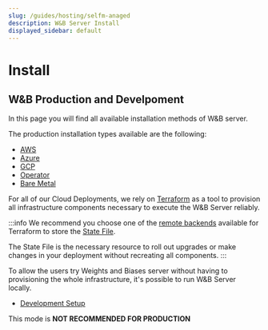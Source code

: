 ```yaml
---
slug: /guides/hosting/selfm-anaged
description: W&B Server Install
displayed_sidebar: default
---
```


# Install

## W&B Production and Develpoment

In this page you will find all available installation methods of W&B server.

The production installation types available are the following:

- [AWS](./aws-tf.md)
- [Azure](./azure-tf.md)
- [GCP](./gcp-tf.md)
- [Operator](./operator.md)
- [Bare Metal](./bare-metal.md)

For all of our Cloud Deployments, we rely on [Terraform](https://developer.hashicorp.com/terraform/intro) as a tool to provision all infrastructure components necessary to execute the W&B Server reliably.

:::info
We recommend you choose one of the [remote backends](https://developer.hashicorp.com/terraform/language/settings/backends/configuration) available for Terraform to store the [State File](https://developer.hashicorp.com/terraform/language/state).

The State File is the necessary resource to roll out upgrades or make changes in your deployment without recreating all components.
:::

To allow the users try Weights and Biases server without having to provisioning the whole infrastructure, it's possible to run W&B Server locally.

- [Development Setup](./basic-setup.md)

This mode is **NOT RECOMMENDED FOR PRODUCTION**

<!-- # Upgrade

- Upgrade W&B Server  -->
